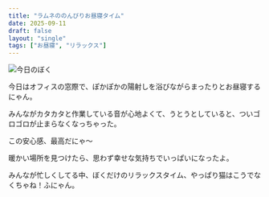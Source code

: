 ```yaml
---
title: "ラムネののんびりお昼寝タイム"
date: 2025-09-11
draft: false
layout: "single"
tags: ["お昼寝", "リラックス"]
---
```


![今日のぼく](/images/cat-2025-09-11T10-14-50.jpg)

今日はオフィスの窓際で、ぽかぽかの陽射しを浴びながらまったりとお昼寝するにゃん。

みんながカタカタと作業している音が心地よくて、うとうとしていると、ついゴロゴロが止まらなくなっちゃった。

この安心感、最高だにゃ〜

暖かい場所を見つけたら、思わず幸せな気持ちでいっぱいになったよ。

みんなが忙しくしてる中、ぼくだけのリラックスタイム、やっぱり猫はこうでなくちゃね！ふにゃん。